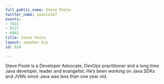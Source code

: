 ```yaml
---
full_public_name: Steve Poole
twitter_name: spoole167
events:
- 7022
- 6537
- 6862
title: Steve Poole
layout: speaker_bio
id: 816

---
```

Steve Poole is a Developer Advocate, DevOps practitioner  and a long time  Java developer, leader and evangelist. He’s been working on Java SDKs and JVMs since Java was less than one year old. 